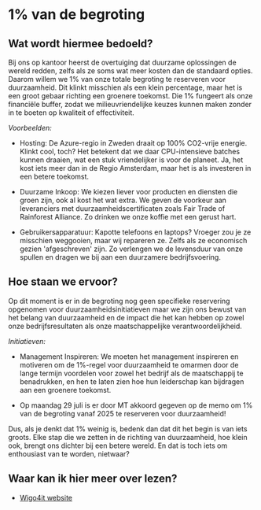 # 1% van de begroting

## Wat wordt hiermee bedoeld?
Bij ons op kantoor heerst de overtuiging dat duurzame oplossingen de wereld redden, zelfs als ze soms wat meer kosten dan de standaard opties. Daarom willem we 1% van onze totale begroting te reserveren voor duurzaamheid. Dit klinkt misschien als een klein percentage, maar het is een groot gebaar richting een groenere toekomst. Die 1% fungeert als onze financiële buffer, zodat we milieuvriendelijke keuzes kunnen maken zonder in te boeten op kwaliteit of effectiviteit.

*Voorbeelden:*
- Hosting: De Azure-regio in Zweden draait op 100% CO2-vrije energie. Klinkt cool, toch? Het betekent dat we daar CPU-intensieve batches kunnen draaien, wat een stuk vriendelijker is voor de planeet. Ja, het kost iets meer dan in de Regio Amsterdam, maar het is als investeren in een betere toekomst.

- Duurzame Inkoop: We kiezen liever voor producten en diensten die groen zijn, ook al kost het wat extra. We geven de voorkeur aan leveranciers met duurzaamheidscertificaten zoals Fair Trade of Rainforest Alliance. Zo drinken we onze koffie met een gerust hart.

- Gebruikersapparatuur: Kapotte telefoons en laptops? Vroeger zou je ze misschien weggooien, maar wij repareren ze. Zelfs als ze economisch gezien 'afgeschreven' zijn. Zo verlengen we de levensduur van onze spullen en dragen we bij aan een duurzamere bedrijfsvoering.

## Hoe staan we ervoor?
Op dit moment is er in de begroting nog geen specifieke reservering opgenomen voor duurzaamheidsinitiatieven maar we zijn ons bewust van het belang van duurzaamheid en de impact die het kan hebben op zowel onze bedrijfsresultaten als onze maatschappelijke verantwoordelijkheid. 

*Initiatieven:*
- Management Inspireren: We moeten het management inspireren en motiveren om de 1%-regel voor duurzaamheid te omarmen door de lange termijn voordelen voor zowel het bedrijf als de maatschappij te benadrukken, en hen te laten zien hoe hun leiderschap kan bijdragen aan een groenere toekomst.

- Op maandag 29 juli is er door MT akkoord gegeven op de memo om 1% van de begroting vanaf 2025 te reserveren voor duurzaamheid!

Dus, als je denkt dat 1% weinig is, bedenk dan dat dit het begin is van iets groots. Elke stap die we zetten in de richting van duurzaamheid, hoe klein ook, brengt ons dichter bij een betere wereld. En dat is toch iets om enthousiast van te worden, nietwaar?

## Waar kan ik hier meer over lezen?
- <a href="https://www.wigo4it.nl/?utm=duurzaamheidsradar">Wigo4it website</a>